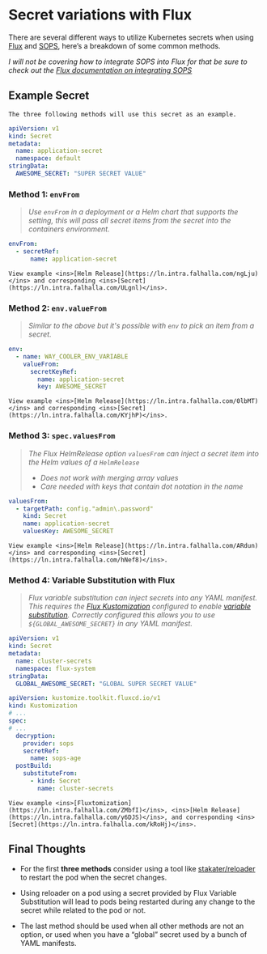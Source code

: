 # Secret variations with Flux

There are several different ways to utilize Kubernetes secrets when using <ins>[Flux](https://fluxcd.io/)</ins> and <ins>[SOPS](https://github.com/mozilla/sops)</ins>, here’s a breakdown of some common methods.

_I will not be covering how to integrate SOPS into Flux for that be sure to check out the <ins>[Flux documentation on integrating SOPS](https://fluxcd.io/docs/guides/mozilla-sops/)</ins>_

## Example Secret

```admonish info
The three following methods will use this secret as an example.
```

```yaml
apiVersion: v1
kind: Secret
metadata:
  name: application-secret
  namespace: default
stringData:
  AWESOME_SECRET: "SUPER SECRET VALUE"
```

### Method 1: `envFrom`

> _Use `envFrom` in a deployment or a Helm chart that supports the setting, this will pass all secret items from the secret into the containers environment._

```yaml
envFrom:
  - secretRef:
      name: application-secret
```

```admonish example
View example <ins>[Helm Release](https://ln.intra.falhalla.com/ngLju)</ins> and corresponding <ins>[Secret](https://ln.intra.falhalla.com/ULgnl)</ins>.
```

### Method 2: `env.valueFrom`

> _Similar to the above but it's possible with `env` to pick an item from a secret._

```yaml
env:
  - name: WAY_COOLER_ENV_VARIABLE
    valueFrom:
      secretKeyRef:
        name: application-secret
        key: AWESOME_SECRET
```

```admonish example
View example <ins>[Helm Release](https://ln.intra.falhalla.com/0lbMT)</ins> and corresponding <ins>[Secret](https://ln.intra.falhalla.com/KYjhP)</ins>.
```

### Method 3: `spec.valuesFrom`

> _The Flux HelmRelease option `valuesFrom` can inject a secret item into the Helm values of a `HelmRelease`_
> * _Does not work with merging array values_
> * _Care needed with keys that contain dot notation in the name_

```yaml
valuesFrom:
  - targetPath: config."admin\.password"
    kind: Secret
    name: application-secret
    valuesKey: AWESOME_SECRET
```

```admonish example
View example <ins>[Helm Release](https://ln.intra.falhalla.com/ARdun)</ins> and corresponding <ins>[Secret](https://ln.intra.falhalla.com/hNef8)</ins>.
```

### Method 4: Variable Substitution with Flux

> _Flux variable substitution can inject secrets into any YAML manifest. This requires the <ins>[Flux Kustomization](https://fluxcd.io/docs/components/kustomize/kustomization/)</ins> configured to enable <ins>[variable substitution](https://fluxcd.io/docs/components/kustomize/kustomization/#variable-substitution)</ins>. Correctly configured this allows you to use `${GLOBAL_AWESOME_SECRET}` in any YAML manifest._

```yaml
apiVersion: v1
kind: Secret
metadata:
  name: cluster-secrets
  namespace: flux-system
stringData:
  GLOBAL_AWESOME_SECRET: "GLOBAL SUPER SECRET VALUE"
```

```yaml
apiVersion: kustomize.toolkit.fluxcd.io/v1
kind: Kustomization
# ...
spec:
# ...
  decryption:
    provider: sops
    secretRef:
      name: sops-age
  postBuild:
    substituteFrom:
      - kind: Secret
        name: cluster-secrets
```

```admonish example
View example <ins>[Fluxtomization](https://ln.intra.falhalla.com/ZMbfI)</ins>, <ins>[Helm Release](https://ln.intra.falhalla.com/y6DJS)</ins>, and corresponding <ins>[Secret](https://ln.intra.falhalla.com/kRoHj)</ins>.
```

## Final Thoughts

* For the first **three methods** consider using a tool like <ins>[stakater/reloader](https://github.com/stakater/Reloader)</ins> to restart the pod when the secret changes.

* Using reloader on a pod using a secret provided by Flux Variable Substitution will lead to pods being restarted during any change to the secret while related to the pod or not.

* The last method should be used when all other methods are not an option, or used when you have a “global” secret used by a bunch of YAML manifests.
